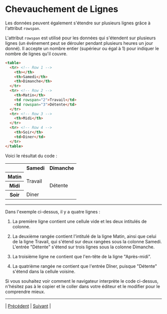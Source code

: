 # Chevauchement de Lignes

Les données peuvent également s'étendre sur plusieurs lignes grâce à l'attribut `rowspan`.

L'attribut `rowspan` est utilisé pour les données qui s'étendent sur plusieurs lignes (un événement peut se dérouler pendant plusieurs heures un jour donné). Il accepte un nombre entier (supérieur ou égal à 1) pour indiquer le nombre de lignes qu'il couvre.

```html
<table>
  <tr> <!-- Row 1 -->
    <th></th>
    <th>Samedi</th>
    <th>Dimanche</th>
  </tr>
  <tr> <!-- Row 2 -->
    <th>Matin</th>
    <td rowspan="2">Travail</td>
    <td rowspan="3">Détente</td>
  </tr>
  <tr> <!-- Row 3 -->
    <th>Midi</th>
  </tr>
  <tr> <!-- Row 4 -->
    <th>Soir</th>
    <td>Diner</td>
  </tr>
</table>
```
Voici le résultat du code :
<table>
  <tr>
    <th></th>
    <th>Samedi</th>
    <th>Dimanche</th>
  </tr>
  <tr>
    <th>Matin</th>
    <td rowspan="2">Travail</td>
    <td rowspan="3">Détente</td>
  </tr>
  <tr>
    <th>Midi</th>
  </tr>
  <tr>
    <th>Soir</th>
    <td>Diner</td>
  </tr>
</table>

___
Dans l'exemple ci-dessus, il y a quatre lignes :

1. La première ligne contient une cellule vide et les deux intitulés de colonne.

2. La deuxième rangée contient l'intitulé de la ligne Matin, ainsi que celui de la ligne Travail, qui s'étend sur deux rangées sous la colonne Samedi. L'entrée "Détente" s'étend sur trois lignes sous la colonne Dimanche.

3. La troisième ligne ne contient que l'en-tête de la ligne "Après-midi".

4. La quatrième rangée ne contient que l'entrée Dîner, puisque "Détente" s'étend dans la cellule voisine.

Si vous souhaitez voir comment le navigateur interprète le code ci-dessus, n'hésitez pas à le copier et le coller dans votre éditeur et le modifier pour le comprendre mieux.
___

| [Précédent](./6-chevauchement-col.md)       | [Suivant](./8-body.md)        |
